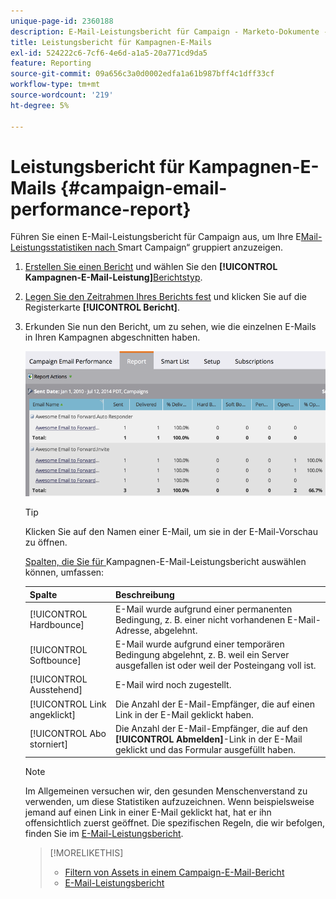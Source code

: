 ```yaml
---
unique-page-id: 2360188
description: E-Mail-Leistungsbericht für Campaign - Marketo-Dokumente - Produktdokumentation
title: Leistungsbericht für Kampagnen-E-Mails
exl-id: 524222c6-7cf6-4e6d-a1a5-20a771cd9da5
feature: Reporting
source-git-commit: 09a656c3a0d0002edfa1a61b987bff4c1dff33cf
workflow-type: tm+mt
source-wordcount: '219'
ht-degree: 5%

---
```


# Leistungsbericht für Kampagnen-E-Mails {#campaign-email-performance-report}

Führen Sie einen E-Mail-Leistungsbericht für Campaign aus, um Ihre E[Mail-Leistungsstatistiken nach ](/help/marketo/product-docs/core-marketo-concepts/smart-campaigns/creating-a-smart-campaign/understanding-batch-and-trigger-smart-campaigns.md)Smart Campaign“ gruppiert anzuzeigen.

1. [Erstellen Sie einen Bericht](/help/marketo/product-docs/reporting/basic-reporting/creating-reports/create-a-report-in-a-program.md) und wählen Sie den **[!UICONTROL Kampagnen-E-Mail-Leistung]**[Berichtstyp](/help/marketo/product-docs/reporting/basic-reporting/report-types/report-type-overview.md).

1. [Legen Sie den Zeitrahmen Ihres Berichts fest](/help/marketo/product-docs/reporting/basic-reporting/editing-reports/change-a-report-time-frame.md) und klicken Sie auf die Registerkarte **[!UICONTROL Bericht]**.

1. Erkunden Sie nun den Bericht, um zu sehen, wie die einzelnen E-Mails in Ihren Kampagnen abgeschnitten haben.

   ![](assets/image2014-9-16-16-3a19-3a59.png)

   >[!TIP]
   >
   >Klicken Sie auf den Namen einer E-Mail, um sie in der E-Mail-Vorschau zu öffnen.

   [Spalten, die Sie für ](/help/marketo/product-docs/reporting/basic-reporting/editing-reports/select-report-columns.md) Kampagnen-E-Mail-Leistungsbericht auswählen können, umfassen:

   | Spalte | Beschreibung |
   |---|---|
   | [!UICONTROL Hardbounce] | E-Mail wurde aufgrund einer permanenten Bedingung, z. B. einer nicht vorhandenen E-Mail-Adresse, abgelehnt. |
   | [!UICONTROL Softbounce] | E-Mail wurde aufgrund einer temporären Bedingung abgelehnt, z. B. weil ein Server ausgefallen ist oder weil der Posteingang voll ist. |
   | [!UICONTROL Ausstehend] | E-Mail wird noch zugestellt. |
   | [!UICONTROL Link angeklickt] | Die Anzahl der E-Mail-Empfänger, die auf einen Link in der E-Mail geklickt haben. |
   | [!UICONTROL Abo storniert] | Die Anzahl der E-Mail-Empfänger, die auf den **[!UICONTROL Abmelden]**-Link in der E-Mail geklickt und das Formular ausgefüllt haben. |

   >[!NOTE]
   >
   >Im Allgemeinen versuchen wir, den gesunden Menschenverstand zu verwenden, um diese Statistiken aufzuzeichnen. Wenn beispielsweise jemand auf einen Link in einer E-Mail geklickt hat, hat er ihn offensichtlich zuerst geöffnet. Die spezifischen Regeln, die wir befolgen, finden Sie im [E-Mail-Leistungsbericht](/help/marketo/product-docs/email-marketing/email-programs/email-program-data/email-performance-report.md).

   >[!MORELIKETHIS]
   >
   >* [Filtern von Assets in einem Campaign-E-Mail-Bericht](/help/marketo/product-docs/reporting/basic-reporting/report-activity/filter-assets-in-a-campaign-email-reports.md)
   >* [E-Mail-Leistungsbericht](/help/marketo/product-docs/email-marketing/email-programs/email-program-data/email-performance-report.md)
